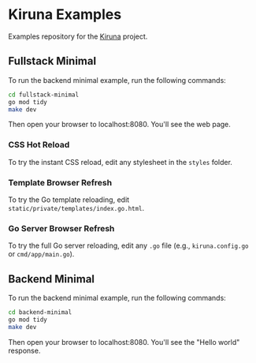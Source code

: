 # Kiruna Examples

Examples repository for the [Kiruna](https://github.com/sjc5/kiruna) project.

## Fullstack Minimal

To run the backend minimal example, run the following commands:

```sh
cd fullstack-minimal
go mod tidy
make dev
```

Then open your browser to localhost:8080. You'll see the web page.

### CSS Hot Reload

To try the instant CSS reload, edit any stylesheet in the `styles` folder.

### Template Browser Refresh

To try the Go template reloading, edit `static/private/templates/index.go.html`.

### Go Server Browser Refresh

To try the full Go server reloading, edit any `.go` file (e.g., `kiruna.config.go` or `cmd/app/main.go`).

## Backend Minimal

To run the backend minimal example, run the following commands:

```sh
cd backend-minimal
go mod tidy
make dev
```

Then open your browser to localhost:8080. You'll see the "Hello world" response.
